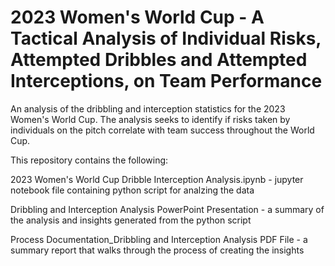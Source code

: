 # 2023 Women's World Cup - A Tactical Analysis of Individual Risks, Attempted Dribbles and Attempted Interceptions, on Team Performance

An analysis of the dribbling and interception statistics for the 2023 Women's World Cup. The analysis seeks to identify if risks taken by individuals on the pitch correlate with team success throughout the World Cup.

This repository contains the following:

2023 Women's World Cup Dribble Interception Analysis.ipynb - jupyter notebook file containing python script for analzing the data

Dribbling and Interception Analysis PowerPoint Presentation - a summary of the analysis and insights generated from the python script

Process Documentation_Dribbling and Interception Analysis PDF File - a summary report that walks through the process of creating the insights
